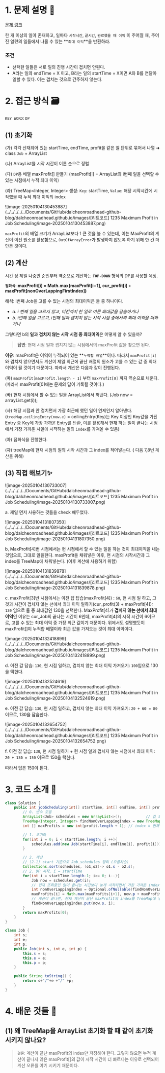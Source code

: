 # 1. 문제 설명 📌

[문제 링크](https://leetcode.com/problems/maximum-profit-in-job-scheduling/description/)

한 개 이상의 일이 존재하고, 일마다 `시작시간`, `끝시간`, `완료했을 때 이익` 이 주어질 때, 주어진 일련의 일들에서 나올 수 있는 **`최대 이익`**을 반환하라.

### 조건

- 선택한 일들은 서로 일의 진행 시간이 겹치면 안된다. 
- A라는 일의 endTime = X 이고, B라는 일의 startTime = X이면 A와 B를 연달아 일할 수 있다. 이는 겹치는 것으로 간주하지 않는다.

# 2. 접근 방식 🗃️

`KEY WORD`: `DP`

## (1) 초기화

(가) 각각 산재되어 있는 startTime, endTime, profit을 같은 일 단위로 묶어서 나열 ➜ class `Job` + ArrayList

(나) ArrayList를 시작 시간이 이른 순으로 정렬

(다) `DP`용 배열 maxProfit[] 만들기 (maxProfit[i] = ArrayList의 i번째 일을 선택할 수 있는 시점에서 누적 최대 이익)

(라) TreeMap<Integer, Integer> 생성: `Key`: startTime, `Value`: 해당 시작시간에 시작했을 때 누적 최대 이익의 index

![image-20250104130453887](../../../../../Documents/GitHub/dalcheonroadhead-github-blog/dalcheonroadhead.github.io/images/[리트코드] 1235 Maximum Profit in Job Scheduling/image-20250104130453887.png)

`maxProfit`의 배열 크기가 ArrayList보다 1 큰 것을 볼 수 있는데, 이는 MaxProfit의 계산이 이전 원소를 활용함으로, `OutOfArrayError`가 발생하지 않도록 하기 위해 한 칸 더 만든 것이다.

## (2) 계산

시간 상 제일 나중인 순번부터 역순으로 계산하는 **`TOP-DOWN`** 형식의 DP를 사용할 예정.

**`점화식`: maxProfit[i] = Math.max(maxProfit[i+1], cur_profit[i] + maxProfit[nonOverLappingFirstIndex])**

해석:
i번째 Job을 고를 수 있는 시점의 최대이익은 둘 중 하나이다.

- *a. i 번째 일을 고르지 않고, 이전까지 한 일로 이룬 최대값을 답습하거나*
- *b. i번째 일을 고르고, i번째 일과 겹치지 않는 시작 시점 중에서의 최대 이익을 더하거나*

그렇다면 b의 **일과 겹치지 않는 시작 시점 중 최대이익**은 어떻게 알 수 있을까?

> **답변**: 현재 시점 일과 겹치지 않는 시점에서의 maxProfit 값을 찾으면 된다. 

**이유**: maxProfit은 이익이 누적되어 있는 **`누적합 배열`**이다. 따라서 `maxProfit[i]`와 겹치지 않으면서도 계산이 제일 최근에 끝난 배열의 원소가 고를 수 있는 값 중 최대 이익이 될 것이기 때문이다. 따라서 계산은 다음과 같이 진행된다.

(마) `maxProfit[maxProfit.length - 1]` 부터 `maxProfit[0]` 까지 역순으로 채운다. (따라서 maxProfit[0]에는 문제의 답이 기록될 것이다.)

(바) 현재 시점에서 할 수 있는 일을 ArrayList에서 꺼낸다. (Job now = arrayList.get(i));

(사) 해당 시점과 안 겹치면서 가장 최근에 했던 일이 언제인지 알아낸다.
(`treeMap.ceilingEntry(now.e)` = ceilingEntry(Key)는 Key 이상인 Key값을 가진 Entry 중 Key에 가장 가까운 Entry를 반환, 이를 활용해서 현재 하는 일이 끝나는 시점에서 가장 가까운 시일에 시작하는 일의 `index`를 가져올 수 있음)

(아) 점화식을 진행한다.

(자) treeMap에 현재 시점의 일의 시작 시간과 그 index를 적어넣는다. ( 다음 7,8번 계산을 위해)

## (3) 직접 해보기✨

![image-20250104130733007](../../../../../Documents/GitHub/dalcheonroadhead-github-blog/dalcheonroadhead.github.io/images/[리트코드] 1235 Maximum Profit in Job Scheduling/image-20250104130733007.png)

a. 제일 먼저 사용하는 것들을 check 해두었다.

![image-20250104131807350](../../../../../Documents/GitHub/dalcheonroadhead-github-blog/dalcheonroadhead.github.io/images/[리트코드] 1235 Maximum Profit in Job Scheduling/image-20250104131807350.png)

b, MaxProfit[4]번 시점에서는 현 시점에서 할 수 있는 일을 하는 것이 최대이익을 내는 것임으로, 그대로 일을한다. 
maxProfit을 채워넣은 이후, 현 시점의 시작시간과 그 index를 TreeMap에 채워넣는다. (이후 계산에 사용하기 위함)

![image-20250104131839878](../../../../../Documents/GitHub/dalcheonroadhead-github-blog/dalcheonroadhead.github.io/images/[리트코드] 1235 Maximum Profit in Job Scheduling/image-20250104131839878.png)

c. maxProfit[3]번 시점에서는 이전 답 답습(maxProfit[4]) : `60`, 현 시점 일 하고, 그것과 시간이 겹치지 않는 선에서 최대 이익 일하기(cur_profit(3) + maxProfit[4]): `130` 임으로 둘 중 최대값인 130을 선택한다. MaxProfit[4]가 **겹치지 않는 선에서 최대 이익**인 이유는 cur_Job의 끝나는 시간이 6인데, maxProfit[4]의 시작 시간이 6이므로, 고를 수 있는 최대 이익 중 가장 최근 값이기 때문이다.
  위에서도 설명했듯이 maxProfit[]이 누적합 배열이라 최근 값을 가져오는 것이 최대 이익이다.

![image-20250104132418899](../../../../../Documents/GitHub/dalcheonroadhead-github-blog/dalcheonroadhead.github.io/images/[리트코드] 1235 Maximum Profit in Job Scheduling/image-20250104132418899.png)

d. 이전 값 답습: `130`, 현 시점 일하고, 겹치지 않는 최대 이익 가져오기: `100`임으로 130을 택한다. 

![image-20250104132524619](../../../../../Documents/GitHub/dalcheonroadhead-github-blog/dalcheonroadhead.github.io/images/[리트코드] 1235 Maximum Profit in Job Scheduling/image-20250104132524619.png)

e. 이전 값 답습: `130`, 현 시점 일하고, 겹치지 않는 최대 이익 가져오기: `20 + 60 = 80`이므로, 130을 답습한다.

![image-20250104132654752](../../../../../Documents/GitHub/dalcheonroadhead-github-blog/dalcheonroadhead.github.io/images/[리트코드] 1235 Maximum Profit in Job Scheduling/image-20250104132654752.png)

f. 이전 값 답습: `130`, 현 시점 일하기 + 현 시점 일과 겹치지 않는 시점에서 최대 이익: `20 + 130 = 150` 이므로 150을 택한다.

따라서 답은 150이 된다.

# 3. 코드 소개 🔎

```java
class Solution {
    public int jobScheduling(int[] startTime, int[] endTime, int[] profit) {
        // 0. 변수 모음
        ArrayList<Job> schedules = new ArrayList<>();           // 값 모으기 (시작 시간 순으로 정렬됨)
        TreeMap<Integer, Integer> findNonOverLappingIndex = new TreeMap<>(); // <startTime, max_profit_index>: key부터 시작할 때 최대 이익 
        int [] maxProfits = new int[profit.length + 1]; // index = 현재 해야하는 일

        // 1. 초기화
        for(int i = 0; i < startTime.length; i ++){
            schedules.add(new Job(startTime[i], endTime[i], profit[i]));
        }

        // 2. 계산
        // (2-1) start 기준으로 Job_schedules 정리 (오름차순)
        Collections.sort(schedules, (o1,o2)-> o1.s - o2.s);
        // 2. DP 시작, i = startTime
        for(int i = startTime.length-1; i>= 0; i--){
            Job now = schedules.get(i);
            // 현재 조회중인 일이 끝나는 시간보다 늦게 시작하면서 가장 가까운 index를 찾는다. 없다면, MaxProfit[]의 제일 마지막 index를 반환한다.
            int nonOverLappingIndex = Optional.ofNullable(findNonOverLappingIndex.ceilingEntry(now.e)).map(e -> e.getValue()).orElse(maxProfits.length-1);
            maxProfits[i] = Math.max(maxProfits[i+1], now.p + maxProfits[nonOverLappingIndex]);
            // 계산이 끝나면, 현재 계산이 끝난 maxProfit의 index를 TreeMap에 넣는다.
            findNonOverLappingIndex.put(now.s, i);
        }
        return maxProfits[0];
    }
}

class Job {
    int s;
    int e;
    int p;
    public Job(int s, int e, int p) {
        this.s = s;
        this.e = e;
        this.p = p;
    }

    public String toString() {
        return s+"/"+e +"/" +p;
    }
}
```



# 4. 배운 것들 🎯

## (1) 왜 TreeMap을 ArrayList 초기화 할 때 같이 초기화 시키지 않나요? 

> `결론`: 계산이 끝난 maxProfit의 index만 저장해야 한다. 그렇지 않으면 누적 계산이 끝나지 않은 maxProfit[]의 값이 시작 시간이 더 빠르다는 이유로  선택되어 계산 오류를 야기 시키기 때문이다.
